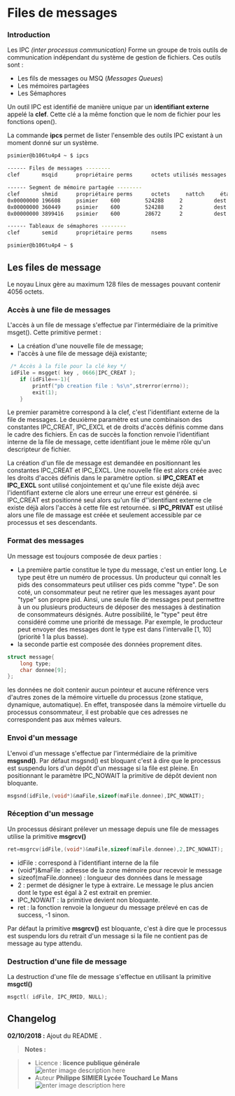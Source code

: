 ﻿# Files de messages

### Introduction
 Les IPC *(inter processus communication)* Forme un groupe de trois outils de communication indépendant du système de gestion de fichiers. Ces outils sont :
 

 - Les fils de messages ou MSQ (*Messages Queues*)
 - Les mémoires partagées
 - Les Sémaphores
 
Un outil IPC est identifié de manière unique par un **identifiant externe** appelé la **clef**. Cette clé a la même fonction que le nom de fichier pour les fonctions open().

La commande **ipcs** permet de lister l'ensemble des outils IPC existant à un moment donné sur un système.
```bash
psimier@b106tu4p4 ~ $ ipcs

------ Files de messages --------
clef       msqid      propriétaire perms      octets utilisés messages    

------ Segment de mémoire partagée --------
clef       shmid      propriétaire perms      octets     nattch     états      
0x00000000 196608     psimier    600        524288     2          dest         
0x00000000 360449     psimier    600        524288     2          dest          
0x00000000 3899416    psimier    600        28672      2          dest         

------ Tableaux de sémaphores --------
clef       semid      propriétaire perms      nsems     

psimier@b106tu4p4 ~ $ 

```

## Les files de message

Le noyau Linux gère au maximum 128 files de messages pouvant contenir 4056 octets.

###  Accès à une file de messages
L'accès à un file de message s'effectue par l'intermédiaire de la primitive msget(). Cette primitive permet :

 - La création d'une nouvelle file de message;
 - l'accès à une file de message déjà existante;
 
```c
 /* Accès à la file pour la clé key */
 idFile = msgget( key , 0666|IPC_CREAT );
	if (idFile==-1){
		printf("pb creation file : %s\n",strerror(errno));
		exit(1);
	}
```
Le premier paramètre correspond à la clef, c'est l'identifiant externe de la file de messages. Le deuxième paramètre est une combinaison des constantes IPC_CREAT, IPC_EXCL et de droits d'accès définis comme dans le cadre des fichiers. En cas de succès la fonction renvoie l'identifiant interne de la file de message, cette identifiant joue le même rôle qu'un descripteur de fichier. 

La création d'un file de message est demandée en positionnant les constantes IPC_CREAT et IPC_EXCL. Une nouvelle file est alors créée avec les droits d'accès définis dans le paramètre option. 
si **IPC_CREAT et IPC_EXCL** sont utilisé conjointement et qu'une file existe déjà avec l'identifiant externe cle alors une erreur une erreur est générée.
si IPC_CREAT est positionné seul alors qu'un file d''identifiant externe cle existe déjà alors l'accès à cette file est retournée.
si **IPC_PRIVAT** est utilisé alors une file de massage est créée et seulement accessible par ce processus et ses descendants.

### Format des messages
Un message est toujours composée de deux parties :

 - La première partie constitue le type du message, c'est un entier long. Le type peut être un numéro de processus. Un producteur qui connaît les pids des consommateurs peut utiliser ces pids comme "type". De son coté, un consommateur peut ne retirer que les messages ayant pour "type" son propre pid.  Ainsi, une seule file de messages peut permettre à un ou plusieurs producteurs de déposer des messages à destination de consommateurs désignés. Autre possibilité, le "type" peut être considéré comme une priorité de message. Par exemple, le producteur peut envoyer des messages dont le type est dans l'intervalle [1, 10] (priorité 1 la plus basse).
 - la seconde partie est composée des données proprement dites.
```c
struct message{
	long type;
	char donnee[9];
};
```
les données ne doit contenir aucun pointeur et aucune référence vers d'autres zones de la mémoire virtuelle du processus (zone statique, dynamique, automatique). En effet, transposée dans la mémoire virtuelle du processus consommateur, il est probable que ces adresses ne correspondent pas aux mêmes valeurs.

### Envoi d'un message

L'envoi d'un message s'effectue par l'intermédiaire de la primitive **msgsnd()**. Par défaut msgsnd() est bloquant c'est à dire que le processus est suspendu lors d'un dépôt d'un message si la file est pleine. En positionnant le paramètre IPC_NOWAIT la primitive de dépôt devient non bloquante.
```c
msgsnd(idFile,(void*)&maFile,sizeof(maFile.donnee),IPC_NOWAIT); 
```
### Réception d'un message

Un processus désirant prélever un message depuis une file de messages utilise la primitive **msgrcv()**
```c
ret=msgrcv(idFile,(void*)&maFile,sizeof(maFile.donnee),2,IPC_NOWAIT);
```

 - idFile :  correspond à l'identifiant interne de la file
 - (void*)&maFile : adresse de la zone mémoire pour recevoir le message
 - sizeof(maFile.donnee) : longueur des données dans le message
 - 2 : permet de désigner le type à extraire. Le message le plus ancien dont le type est égal à 2 est extrait en premier. 
 - IPC_NOWAIT : la primitive devient non bloquante.
 - ret : la fonction renvoie la longueur du message prélevé en cas de success, -1 sinon.
 
 Par défaut la primitive  **msgrcv()** est bloquante, c'est à dire que le processus est suspendu lors du retrait d'un message si la file ne contient pas de message au type attendu.

### Destruction d'une file de message
La destruction d'une file de message s'effectue en utilisant la primitive **msgctl()** 
```c
msgctl( idFile, IPC_RMID, NULL);
```







## Changelog

 **02/10/2018 :** Ajout du README . 

 
> **Notes :**


> - Licence : **licence publique générale** ![enter image description here](https://img.shields.io/badge/licence-GPL-green.svg)
> - Auteur **Philippe SIMIER Lycée Touchard Le Mans**
>  ![enter image description here](https://img.shields.io/badge/built-passing-green.svg)
<!-- TOOLBOX 

Génération des badges : https://shields.io/
Génération de ce fichier : https://stackedit.io/editor#



